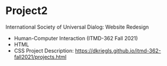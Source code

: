 # Project2
International Society of Universal Dialog: Website Redesign 
* Human-Computer Interaction (ITMD-362 Fall 2021)
* HTML
* CSS 
Project Description: https://dkriegls.github.io/itmd-362-fall2021/projects.html
